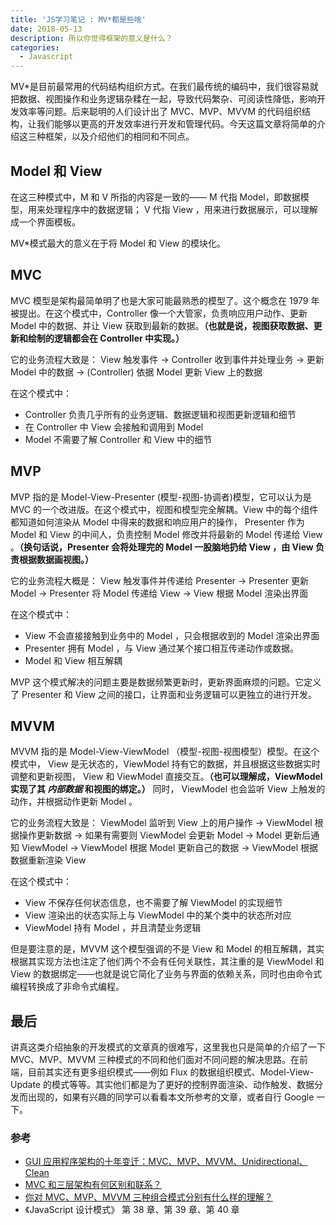 ```yaml
---
title: 'JS学习笔记 : MV*都是些啥'
date: 2018-05-13
description: 所以你觉得框架的意义是什么？
categories:
  - Javascript
---
```


MV\*是目前最常用的代码结构组织方式。在我们最传统的编码中，我们很容易就把数据、视图操作和业务逻辑杂糅在一起，导致代码繁杂、可阅读性降低，影响开发效率等问题。后来聪明的人们设计出了 MVC、MVP、MVVM 的代码组织结构，让我们能够以更高的开发效率进行开发和管理代码。今天这篇文章将简单的介绍这三种框架，以及介绍他们的相同和不同点。

## Model 和 View

在这三种模式中，M 和 V 所指的内容是一致的—— M 代指 Model，即数据模型，用来处理程序中的数据逻辑； V 代指 View ，用来进行数据展示，可以理解成一个界面模板。

MV\*模式最大的意义在于将 Model 和 View 的模块化。

## MVC

MVC 模型是架构最简单明了也是大家可能最熟悉的模型了。这个概念在 1979 年被提出。在这个模式中，Controller 像一个大管家，负责响应用户动作、更新 Model 中的数据、并让 View 获取到最新的数据。**（也就是说，视图获取数据、更新和绘制的逻辑都会在 Controller 中实现。）**

它的业务流程大致是： View 触发事件 -> Controller 收到事件并处理业务 -> 更新 Model 中的数据 -> (Controller) 依据 Model 更新 View 上的数据

在这个模式中：

- Controller 负责几乎所有的业务逻辑、数据逻辑和视图更新逻辑和细节
- 在 Controller 中 View 会接触和调用到 Model
- Model 不需要了解 Controller 和 View 中的细节

## MVP

MVP 指的是 Model-View-Presenter (模型-视图-协调者)模型，它可以认为是 MVC 的一个改进版。在这个模式中，视图和模型完全解耦。View 中的每个组件都知道如何渲染从 Model 中得来的数据和响应用户的操作， Presenter 作为 Model 和 View 的中间人，负责控制 Model 修改并将最新的 Model 传递给 View 。**（换句话说，Presenter 会将处理完的 Model 一股脑地扔给 View ，由 View 负责根据数据画视图。）**

它的业务流程大概是： View 触发事件并传递给 Presenter -> Presenter 更新 Model -> Presenter 将 Model 传递给 View -> View 根据 Model 渲染出界面

在这个模式中：

- View 不会直接接触到业务中的 Model ，只会根据收到的 Model 渲染出界面
- Presenter 拥有 Model ，与 View 通过某个接口相互传递动作或数据。
- Model 和 View 相互解耦

MVP 这个模式解决的问题主要是数据频繁更新时，更新界面麻烦的问题。它定义了 Presenter 和 View 之间的接口，让界面和业务逻辑可以更独立的进行开发。

## MVVM

MVVM 指的是 Model-View-ViewModel （模型-视图-视图模型）模型。在这个模式中， View 是无状态的，ViewModel 持有它的数据，并且根据这些数据实时调整和更新视图， View 和 ViewModel 直接交互。**（也可以理解成，ViewModel 实现了其 _内部数据_ 和视图的绑定。）** 同时， ViewModel 也会监听 View 上触发的动作，并根据动作更新 Model 。

它的业务流程大致是： ViewModel 监听到 View 上的用户操作 -> ViewModel 根据操作更新数据 -> 如果有需要则 ViewModel 会更新 Model -> Model 更新后通知 ViewModel -> ViewModel 根据 Model 更新自己的数据 -> ViewModel 根据数据重新渲染 View

在这个模式中：

- View 不保存任何状态信息，也不需要了解 ViewModel 的实现细节
- View 渲染出的状态实际上与 ViewModel 中的某个类中的状态所对应
- ViewModel 持有 Model ，并且清楚业务逻辑

但是要注意的是，MVVM 这个模型强调的不是 View 和 Model 的相互解耦，其实根据其实现方法也注定了他们两个不会有任何关联性，其注重的是 ViewModel 和 View 的数据绑定——也就是说它简化了业务与界面的依赖关系，同时也由命令式编程转换成了非命令式编程。

## 最后

讲真这类介绍抽象的开发模式的文章真的很难写，这里我也只是简单的介绍了一下 MVC、MVP、MVVM 三种模式的不同和他们面对不同问题的解决思路。在前端，目前其实还有更多组织模式——例如 Flux 的数据组织模式、Model-View-Update 的模式等等。其实他们都是为了更好的控制界面渲染、动作触发、数据分发而出现的，如果有兴趣的同学可以看看本文所参考的文章，或者自行 Google 一下。

### 参考

- [GUI 应用程序架构的十年变迁：MVC、MVP、MVVM、Unidirectional、Clean](https://zhuanlan.zhihu.com/p/26799645)
- [MVC 和三层架构有何区别和联系？](https://www.zhihu.com/question/21851341/answer/20062573)
- [你对 MVC、MVP、MVVM 三种组合模式分别有什么样的理解？](https://www.zhihu.com/question/20148405/answer/23813147)
- 《JavaScript 设计模式》 第 38 章、第 39 章、第 40 章

